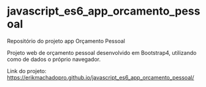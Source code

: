# javascript_es6_app_orcamento_pessoal
Repositório do projeto app Orçamento Pessoal

Projeto web de orçamento pessoal desenvolvido em Bootstrap4, utilizando como de dados o próprio navegador.

Link do projeto: https://erikmachadopro.github.io/javascript_es6_app_orcamento_pessoal/

